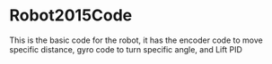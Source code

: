 # Robot2015Code
This is the basic code for the robot, it has the encoder code to move specific distance, gyro code to turn specific angle, and Lift PID

